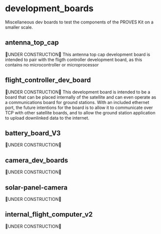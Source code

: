 # development_boards
Miscellaneous dev boards to test the components of the PROVES Kit on a smaller scale. 
## antenna_top_cap
🚧UNDER CONSTRUCTION🚧
This antenna top cap development board is intended to pair with the fligth controller development board, as this contains no microcontroller or microprocessor
## flight_controller_dev_board
🚧UNDER CONSTRUCTION🚧
This development board is intended to be a board that can be placed internally of the satellite and can even operate as a communications board for ground stations. With an included ethernet port, the future intentions for the board is to allow it to communicate over TCP with other satellite boards, and to allow the ground station application to upload downlinked data to the internet.
## battery_board_V3
🚧UNDER CONSTRUCTION🚧
## camera_dev_boards
🚧UNDER CONSTRUCTION🚧
## solar-panel-camera
🚧UNDER CONSTRUCTION🚧
## internal_flight_computer_v2
🚧UNDER CONSTRUCTION🚧
